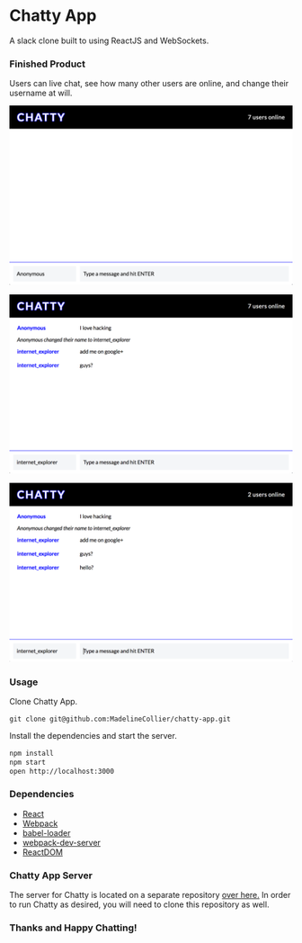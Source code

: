 Chatty App
=====================

A slack clone built to using ReactJS and WebSockets.

### Finished Product
Users can live chat, see how many other users are online, and change their username at will.

!["Chatty homepage"](https://github.com/MadelineCollier/chatty-app/blob/master/docs/homepage.png?raw=true)

!["Users can live chat, and change their username"](https://github.com/MadelineCollier/chatty-app/blob/master/docs/username-change-example.png?raw=true)

!["Number of online users is displayed top left"](https://github.com/MadelineCollier/chatty-app/blob/master/docs/active-users-example.png?raw=true)

### Usage

Clone Chatty App.

```
git clone git@github.com:MadelineCollier/chatty-app.git

```

Install the dependencies and start the server.

```
npm install
npm start
open http://localhost:3000
```


### Dependencies

* [React](https://facebook.github.io/react/)
* [Webpack](https://webpack.github.io/)
* [babel-loader](https://github.com/babel/babel-loader)
* [webpack-dev-server](https://github.com/webpack/webpack-dev-server)
* [ReactDOM](https://facebook.github.io/react/docs/react-dom.htmlr)

### Chatty App Server
The server for Chatty is located on a separate repository [over here.](https://github.com/MadelineCollier/chatty-server) In order to run Chatty as desired, you will need to clone this repository as well.
### Thanks and Happy Chatting!
